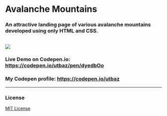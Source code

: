 # Avalanche Mountains

### An attractive landing page of various avalanche mountains developed using only HTML and CSS.  
<br/>
<img align="center"  src="https://github.com/Uzafar90/Avalanche_Mountain/blob/main/Avalache_mount.png"/>
<br/>

### Live Demo on Codepen.io:  https://codepen.io/utbaz/pen/dyedbOo

### My Codepen profile:  https://codepen.io/utbaz

<hr/>

### License
[MIT License](LICENSE)
